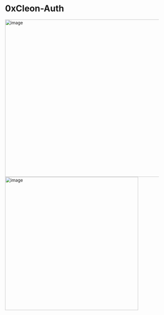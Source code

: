 # 0xCleon-Auth 

<img width="515" alt="image" src="https://user-images.githubusercontent.com/62452212/181994907-c823d2ea-e41d-4639-a3db-3976e7b6be11.png"> <img width="436" alt="image" src="https://user-images.githubusercontent.com/62452212/181994937-2a780f6a-6734-45c1-af45-eed10265e344.png">


